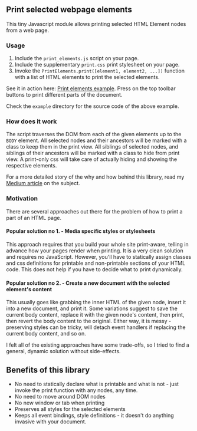 ## Print selected webpage elements 

This tiny Javascript module allows printing selected HTML Element nodes from a web page.

### Usage

1. Include the `print_elements.js` script on your page.
2. Include the supplementary `print.css` print stylesheet on your page.
2. Invoke the `PrintElements.print([element1, element2, ...])` function with a list of HTML elements to print the selected elements.

See it in action here: [Print elements example](https://szepeshazi.github.io/print-elements/example/). Press on the top toolbar buttons to print different parts of the document.

Check the `example` directory for the source code of the above example.

### How does it work

The script traverses the DOM from each of the given elements up to the `BODY` element. All selected nodes and their ancestors 
will be marked with a class to keep them in the print view. All siblings of selected nodes, and
siblings of their ancestors will be marked with a class to hide from print view. 
A print-only css will take care of actually hiding and showing the respective elements.

For a more detailed story of the why and how behind this library, read my [Medium article](https://medium.com/@aszepeshazi/printing-selected-elements-on-a-web-page-from-javascript-a878ac873828) on the subject.

### Motivation

There are several approaches out there for the problem of how to print a part of an HTML page. 

#### Popular solution no 1. - Media specific styles or stylesheets

This approach requires that you build your whole site print-aware, telling in advance how your pages render when printing. 
It is a very clean solution and requires no JavaScript.
However, you'll have to statically assign classes and css definitions for printable and non-printable sections of your HTML code.
This does not help if you have to decide what to print dynamically.

#### Popular solution no 2. - Create a new document with the selected element's content

This usually goes like grabbing the inner HTML of the given node, insert it into a new document, and print it. 
Some variations suggest to save the current body content, replace it with the given node's content, then print, then revert the body content to the original.
Either way, it is messy - preserving styles can be tricky, will detach event handlers if replacing the current body content, and so on. 


I felt all of the existing approaches have some trade-offs, so I tried to find a general, dynamic solution without side-effects.

## Benefits of this library

* No need to statically declare what is printable and what is not - just invoke the print function with any nodes, any time.
* No need to move around DOM nodes
* No new window or tab when printing
* Preserves all styles for the selected elements
* Keeps all event bindings, style definitions - it doesn't do anything invasive with your document.
